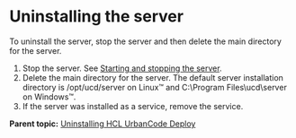 # Uninstalling the server

To uninstall the server, stop the server and then delete the main directory for the server.

1.   Stop the server. See [Starting and stopping the server](run_server.md).
2.   Delete the main directory for the server. The default server installation directory is /opt/ucd/server on Linux™ and C:\\Program Files\\ucd\\server on Windows™. 
3.   If the server was installed as a service, remove the service. 

**Parent topic:** [Uninstalling HCL UrbanCode Deploy](../../com.ibm.udeploy.install.doc/topics/uninstall_ch.md)

